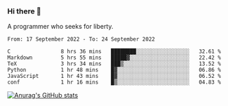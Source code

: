 ### Hi there 👋

<!--
**shejialuo/shejialuo** is a ✨ _special_ ✨ repository because its `README.md` (this file) appears on your GitHub profile.

Here are some ideas to get you started:

- 🔭 I’m currently working on ...
- 🌱 I’m currently learning ...
- 👯 I’m looking to collaborate on ...
- 🤔 I’m looking for help with ...
- 💬 Ask me about ...
- 📫 How to reach me: ...
- 😄 Pronouns: ...
- ⚡ Fun fact: ...
-->

A programmer who seeks for liberty.

<!--START_SECTION:waka-->

```text
From: 17 September 2022 - To: 24 September 2022

C                8 hrs 36 mins   ████████░░░░░░░░░░░░░░░░░   32.61 %
Markdown         5 hrs 55 mins   █████▓░░░░░░░░░░░░░░░░░░░   22.42 %
TeX              3 hrs 34 mins   ███▒░░░░░░░░░░░░░░░░░░░░░   13.52 %
Python           1 hr 48 mins    █▓░░░░░░░░░░░░░░░░░░░░░░░   06.86 %
JavaScript       1 hr 43 mins    █▓░░░░░░░░░░░░░░░░░░░░░░░   06.52 %
conf             1 hr 16 mins    █▒░░░░░░░░░░░░░░░░░░░░░░░   04.83 %
```

<!--END_SECTION:waka-->

[![Anurag's GitHub stats](https://github-readme-stats.vercel.app/api?username=shejialuo&show_icons=true&theme=dracula)](https://github.com/anuraghazra/github-readme-stats)
